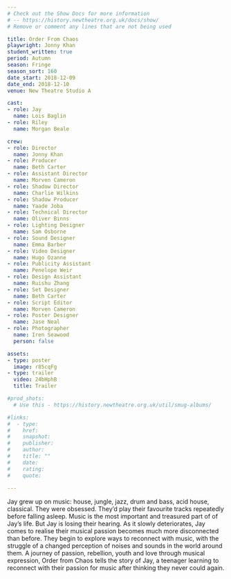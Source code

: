 ```yaml
---
# Check out the Show Docs for more information 
# -- https://history.newtheatre.org.uk/docs/show/
# Remove or comment any lines that are not being used 

title: Order From Chaos
playwright: Jonny Khan 
student_written: true
period: Autumn
season: Fringe
season_sort: 160
date_start: 2018-12-09
date_end: 2018-12-10
venue: New Theatre Studio A

cast:
- role: Jay
  name: Lois Baglin
- role: Riley
  name: Morgan Beale

crew:
- role: Director
  name: Jonny Khan
- role: Producer
  name: Beth Carter
- role: Assistant Director
  name: Morven Cameron
- role: Shadow Director
  name: Charlie Wilkins
- role: Shadow Producer
  name: Yaade Joba
- role: Technical Director
  name: Oliver Binns
- role: Lighting Designer
  name: Sam Osborne
- role: Sound Designer
  name: Emma Barber
- role: Video Designer
  name: Hugo Ozanne
- role: Publicity Assistant
  name: Penelope Weir
- role: Design Assistant
  name: Ruishu Zhang
- role: Set Designer
  name: Beth Carter
- role: Script Editor
  name: Morven Cameron
- role: Poster Designer
  name: Jase Neal
- role: Photographer
  name: Iren Seawood
  person: false

assets:
- type: poster
  image: r85cqFg
- type: trailer
  video: 24bHphB
  title: Trailer

#prod_shots:
  # Use this - https://history.newtheatre.org.uk/util/smug-albums/

#links:
#  - type:
#    href:
#    snapshot:
#    publisher:
#    author:
#    title: ""
#    date:
#    rating:
#    quote:
    
---
```


Jay grew up on music: house, jungle, jazz, drum and bass, acid house, classical. They were obsessed. They’d play their favourite tracks repeatedly before falling asleep. Music is the most important and treasured part of of Jay’s life. But Jay is losing their hearing. As it slowly deteriorates, Jay comes to realise their musical passion becomes much more disconnected than before. They begin to explore ways to reconnect with music, with the struggle of a changed perception of noises and sounds in the world around them. A journey of passion, rebellion, youth and love through musical expression, Order from Chaos tells the story of Jay, a teenager learning to reconnect with their passion for music after thinking they never could again.
